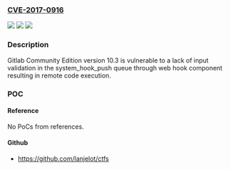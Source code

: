 ### [CVE-2017-0916](https://cve.mitre.org/cgi-bin/cvename.cgi?name=CVE-2017-0916)
![](https://img.shields.io/static/v1?label=Product&message=GitLab%20Community%20and%20Enterprise%20Editions&color=blue)
![](https://img.shields.io/static/v1?label=Version&message=n%2Fa&color=blue)
![](https://img.shields.io/static/v1?label=Vulnerability&message=Improper%20Neutralization%20of%20Special%20Elements%20used%20in%20a%20Command%20('Command%20Injection')%20(CWE-77)&color=brighgreen)

### Description

Gitlab Community Edition version 10.3 is vulnerable to a lack of input validation in the system_hook_push queue through web hook component resulting in remote code execution.

### POC

#### Reference
No PoCs from references.

#### Github
- https://github.com/lanjelot/ctfs

